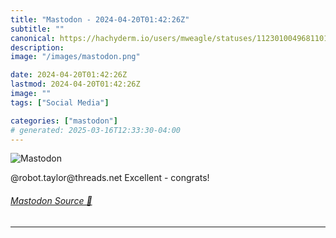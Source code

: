 ```yaml
---
title: "Mastodon - 2024-04-20T01:42:26Z"
subtitle: ""
canonical: https://hachyderm.io/users/mweagle/statuses/112301004968110195
description:
image: "/images/mastodon.png"

date: 2024-04-20T01:42:26Z
lastmod: 2024-04-20T01:42:26Z
image: ""
tags: ["Social Media"]

categories: ["mastodon"]
# generated: 2025-03-16T12:33:30-04:00
---
```

![Mastodon](/images/mastodon.png)

<p>@robot.taylor@threads.net Excellent - congrats!</p>


###### [Mastodon Source 🐘](https://hachyderm.io/@mweagle/112301004968110195)

___

